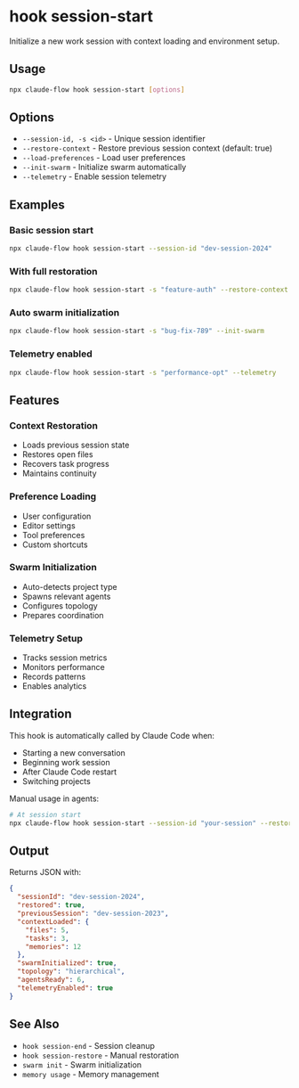# hook session-start

Initialize a new work session with context loading and environment setup.

## Usage

```bash
npx claude-flow hook session-start [options]
```

## Options

- `--session-id, -s <id>` - Unique session identifier
- `--restore-context` - Restore previous session context (default: true)
- `--load-preferences` - Load user preferences
- `--init-swarm` - Initialize swarm automatically
- `--telemetry` - Enable session telemetry

## Examples

### Basic session start
```bash
npx claude-flow hook session-start --session-id "dev-session-2024"
```

### With full restoration
```bash
npx claude-flow hook session-start -s "feature-auth" --restore-context --load-preferences
```

### Auto swarm initialization
```bash
npx claude-flow hook session-start -s "bug-fix-789" --init-swarm
```

### Telemetry enabled
```bash
npx claude-flow hook session-start -s "performance-opt" --telemetry
```

## Features

### Context Restoration
- Loads previous session state
- Restores open files
- Recovers task progress
- Maintains continuity

### Preference Loading
- User configuration
- Editor settings
- Tool preferences
- Custom shortcuts

### Swarm Initialization
- Auto-detects project type
- Spawns relevant agents
- Configures topology
- Prepares coordination

### Telemetry Setup
- Tracks session metrics
- Monitors performance
- Records patterns
- Enables analytics

## Integration

This hook is automatically called by Claude Code when:
- Starting a new conversation
- Beginning work session
- After Claude Code restart
- Switching projects

Manual usage in agents:
```bash
# At session start
npx claude-flow hook session-start --session-id "your-session" --restore-context
```

## Output

Returns JSON with:
```json
{
  "sessionId": "dev-session-2024",
  "restored": true,
  "previousSession": "dev-session-2023",
  "contextLoaded": {
    "files": 5,
    "tasks": 3,
    "memories": 12
  },
  "swarmInitialized": true,
  "topology": "hierarchical",
  "agentsReady": 6,
  "telemetryEnabled": true
}
```

## See Also

- `hook session-end` - Session cleanup
- `hook session-restore` - Manual restoration
- `swarm init` - Swarm initialization
- `memory usage` - Memory management